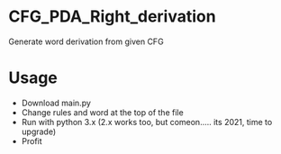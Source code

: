 # CFG_PDA_Right_derivation
Generate word derivation from given CFG

# Usage
* Download main.py
* Change rules and word at the top of the file
* Run with python 3.x (2.x works too, but comeon..... its 2021, time to upgrade)
* Profit
